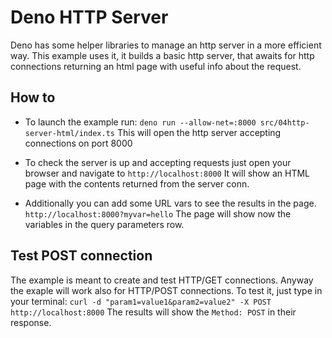 # Deno HTTP Server
Deno has some helper libraries to manage an http server in a more efficient way. 
This example uses it, it builds a basic http server, that awaits for http connections returning an html page with useful info about the request. 

## How to

* To launch the example run:
  `deno run --allow-net=:8000 src/04http-server-html/index.ts`
  This will open the http server accepting connections on port 8000

* To check the server is up and accepting requests just open your browser and navigate to `http://localhost:8000`
  It will show an HTML page with the contents returned from the server conn.

* Additionally you can add some URL vars to see the results in the page.
  `http://localhost:8000?myvar=hello` 
  The page will show now the variables in the query parameters row.

## Test POST connection
The example is meant to create and test HTTP/GET connections. Anyway the exaple will work also for HTTP/POST connections. 
To test it, just type in your terminal:
`curl -d "param1=value1&param2=value2" -X POST http://localhost:8000`
The results will show the `Method: POST` in their response.
